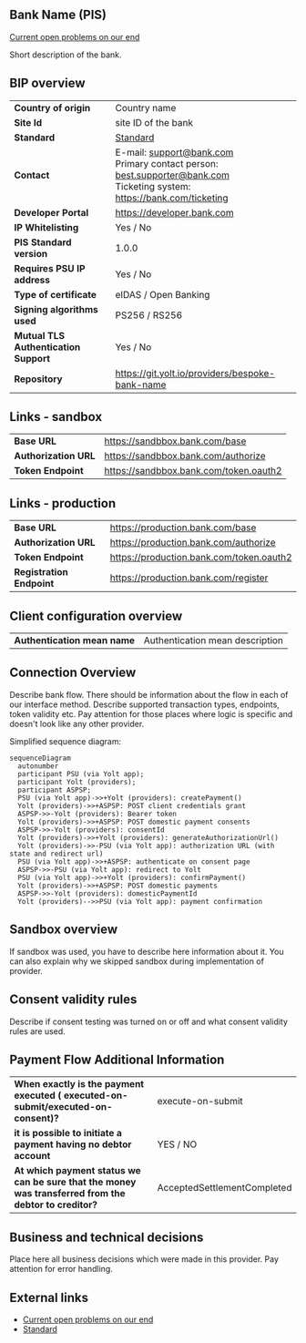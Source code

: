 ## Bank Name (PIS)
[Current open problems on our end][1]

Short description of the bank.

## BIP overview 

|                                       |                                                                                                                                  |
|---------------------------------------|----------------------------------------------------------------------------------------------------------------------------------|
| **Country of origin**                 | Country name                                                                                                                     | 
| **Site Id**                           | site ID of the bank                                                                                                              |
| **Standard**                          | [Standard][2]                                                                                                                    |
| **Contact**                           | E-mail: support@bank.com <br> Primary contact person: best.supporter@bank.com </br> Ticketing system: https://bank.com/ticketing |
| **Developer Portal**                  | https://developer.bank.com                                                                                                       |
| **IP Whitelisting**                   | Yes / No                                                                                                                         |
| **PIS Standard version**              | 1.0.0                                                                                                                            |
| **Requires PSU IP address**           | Yes / No                                                                                                                         |
| **Type of certificate**               | eIDAS / Open Banking                                                                                                             |
| **Signing algorithms used**           | PS256 / RS256                                                                                                                    |
| **Mutual TLS Authentication Support** | Yes / No                                                                                                                         |
| **Repository**                        | https://git.yolt.io/providers/bespoke-bank-name                                                                                  |

## Links - sandbox

|                       |                                        |
|-----------------------|----------------------------------------|
| **Base URL**          | https://sandbbox.bank.com/base         |
| **Authorization URL** | https://sandbbox.bank.com/authorize    | 
| **Token Endpoint**    | https://sandbbox.bank.com/token.oauth2 |  

## Links - production 

|                           |                                          |
|---------------------------|------------------------------------------|
| **Base URL**              | https://production.bank.com/base         |
| **Authorization URL**     | https://production.bank.com/authorize    | 
| **Token Endpoint**        | https://production.bank.com/token.oauth2 |  
| **Registration Endpoint** | https://production.bank.com/register     |  

## Client configuration overview

|                              |                                 |
|------------------------------|---------------------------------|
| **Authentication mean name** | Authentication mean description |

## Connection Overview

Describe bank flow. There should be information about the flow in each of our interface method. Describe supported 
transaction types, endpoints, token validity etc. Pay attention for those places where logic is specific and doesn't
look like any other provider.

Simplified sequence diagram:
```mermaid
sequenceDiagram
  autonumber
  participant PSU (via Yolt app);
  participant Yolt (providers);
  participant ASPSP;
  PSU (via Yolt app)->>+Yolt (providers): createPayment()
  Yolt (providers)->>+ASPSP: POST client credentials grant 
  ASPSP->>-Yolt (providers): Bearer token
  Yolt (providers)->>+ASPSP: POST domestic payment consents 
  ASPSP->>-Yolt (providers): consentId
  Yolt (providers)->>+Yolt (providers): generateAuthorizationUrl()
  Yolt (providers)->>-PSU (via Yolt app): authorization URL (with state and redirect url)
  PSU (via Yolt app)->>+ASPSP: authenticate on consent page
  ASPSP->>-PSU (via Yolt app): redirect to Yolt
  PSU (via Yolt app)->>+Yolt (providers): confirmPayment()
  Yolt (providers)->>+ASPSP: POST domestic payments
  ASPSP->>-Yolt (providers): domesticPaymentId
  Yolt (providers)-->>PSU (via Yolt app): payment confirmation

```
   
## Sandbox overview

If sandbox was used, you have to describe here information about it. You can also explain why we skipped sandbox during
implementation of provider.

## Consent validity rules

Describe if consent testing was turned on or off and what consent validity rules are used.

## Payment Flow Additional Information

|                                                                                                        |                             |
|--------------------------------------------------------------------------------------------------------|-----------------------------|
| **When exactly is the payment executed ( executed-on-submit/executed-on-consent)?**                    | execute-on-submit           |
| **it is possible to initiate a payment having no debtor account**                                      | YES / NO                    |
| **At which payment status we can be sure that the money was transferred from the debtor to creditor?** | AcceptedSettlementCompleted |

## Business and technical decisions

Place here all business decisions which were made in this provider. Pay attention for error handling.

## External links
* [Current open problems on our end][1]
* [Standard][2]

[1]: <https://yolt.atlassian.net/issues/?jql=project%20%3D%20%22C4PO%22%20AND%20component%20%3D%20FIRST_DIRECT%20AND%20status%20!%3D%20Done%20AND%20Resolution%20%3D%20Unresolved%20ORDER%20BY%20status>
[2]: <https://standards.openbanking.org.uk/>